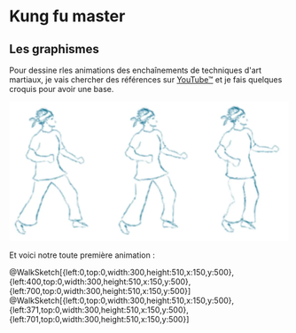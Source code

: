 # Kung fu master

## Les graphismes

Pour dessine rles animations des enchaînements de techniques d'art martiaux,
je vais chercher des références sur [YouTube™](#tools/video/) et je
fais quelques croquis pour avoir une base.

![3 positions de marche](./sketch-walk.webp)

Et voici notre toute première animation :

@WalkSketch[{left:0,top:0,width:300,height:510,x:150,y:500},{left:400,top:0,width:300,height:510,x:150,y:500},{left:700,top:0,width:300,height:510,x:150,y:500}]
@WalkSketch[{left:0,top:0,width:300,height:510,x:150,y:500},{left:371,top:0,width:300,height:510,x:150,y:500},{left:701,top:0,width:300,height:510,x:150,y:500}]
